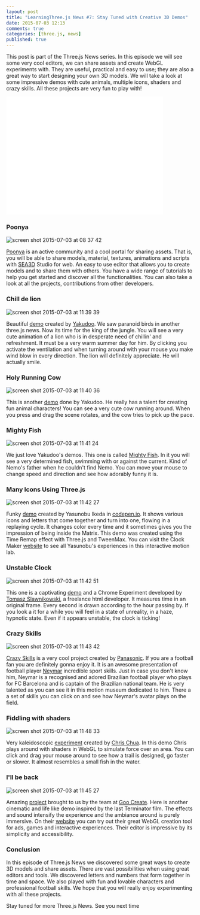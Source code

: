 ```yaml
---
layout: post
title: "LearningThree.js News #7: Stay Tuned with Creative 3D Demos"
date: 2015-07-03 12:13
comments: true
categories: [three.js, news]
published: true 
---
```


This post is part of the Three.js News series. In this episode we will see some very cool editors, we can  share assets and create WebGL experiments with. They are useful, practical and easy to use; they are also a great way to start designing your own 3D models. We will take a look at some impressive demos with cute animals, multiple icons, shaders and crazy skills. All these projects are very fun to play with! 


<iframe width="420" height="315" src="//www.youtube.com/embed/6AXl6gwwlCc" frameborder="0" allowfullscreen></iframe>

<!-- more -->

### Poonya 
![screen shot 2015-07-03 at 08 37 42](/data/2015-07-03-learningthree-dot-js-news-number-7-stay-tuned-with-creative-3d-demos/screenshots/poonya.jpg)

[Poonya](http://community.poonya.com/156) is an active community and a cool portal for sharing assets. That is, you will be able to share models, material, textures, animations and scripts with [SEA3D](https://twitter.com/sea3dformat ) Studio for web. An easy to use editor that allows you to create models and to share them with others. You have a wide range of tutorials to help you get started and discover all the functionalities. You can also take a look at all the projects, contributions from other developers. 

### Chill de lion
![screen shot 2015-07-03 at 11 39 39](/data/2015-07-03-learningthree-dot-js-news-number-7-stay-tuned-with-creative-3d-demos/screenshots/chill_the_lion.jpg)

Beautiful [demo](http://codepen.io/Yakudoo/pen/YXxmYR?utm_content=buffer71fab&utm_medium=social&utm_source=twitter.com&utm_campaign=buffer) created by [Yakudoo](https://twitter.com/yakudoo). We saw paranoid birds in another three.js news. Now its time for the king of the jungle. You will see a very cute animation of a lion who is in desperate need of chillin' and refreshment. It must be a very warm summer day for him. By clicking you activate the ventilation and  when turning around with your mouse you make wind blow in every direction. The lion will definitely appreciate. He will actually smile.

### Holy Running Cow
![screen shot 2015-07-03 at 11 40 36](/data/2015-07-03-learningthree-dot-js-news-number-7-stay-tuned-with-creative-3d-demos/screenshots/holy_running_cow.jpg)

This is another [demo](http://codepen.io/Yakudoo/pen/rVGraP) done by Yakudoo. He really has a talent for creating fun animal characters! You can see  a very cute cow running around. When you press and drag the scene rotates, and the cow tries to pick up the pace. 

### Mighty Fish 
![screen shot 2015-07-03 at 11 41 24](/data/2015-07-03-learningthree-dot-js-news-number-7-stay-tuned-with-creative-3d-demos/screenshots/mighty_fish.jpg)

We just love Yakudoo's demos. This one is called [Mighty Fish](http://codepen.io/Yakudoo/pen/BNNGBq). In it you will see a very determined fish, swimming with or against the current. Kind of Nemo's father when he couldn't find Nemo. You can move your mouse to change speed and direction and see how adorably funny it is. 

### Many Icons Using Three.js 
![screen shot 2015-07-03 at 11 42 27](/data/2015-07-03-learningthree-dot-js-news-number-7-stay-tuned-with-creative-3d-demos/screenshots/many_icons_using_threejs.jpg)

Funky [demo](http://codepen.io/clockmaker/details/gpozrX/) created by Yasunobu Ikeda in [codepen.io](http://codepen.io/clockmaker/). It shows various icons and letters that come together and turn into one, flowing in a replaying cycle. It changes color every time and it sometimes gives you the impression of being inside the Matrix. This demo was created using the Time Remap effect with Three.js and TweenMax. You can visit the Clock Maker [website](http://clockmaker.jp/labs/) to see all Yasunobu's experiences in this interactive motion lab. 

### Unstable Clock 
![screen shot 2015-07-03 at 11 42 51](/data/2015-07-03-learningthree-dot-js-news-number-7-stay-tuned-with-creative-3d-demos/screenshots/unstable_clock.jpg)

This one is a captivating [demo]( http://freelance-html-developer.com/clock/) and a Chrome Experiment developed by [Tomasz Slawnikowski](http://freelance-html-developer.com/), a freelance html developer. It measures time in an original frame. Every second is drawn according to the hour passing by. If you look a it for a while you will feel in a state of unreality, in a haze, hypnotic state. Even if it appears unstable, the clock is ticking! 

### Crazy Skills 
![screen shot 2015-07-03 at 11 43 42](/data/2015-07-03-learningthree-dot-js-news-number-7-stay-tuned-with-creative-3d-demos/screenshots/crazy_skills.jpg)

[Crazy Skills](https://crazyskills.panasonic.com/en/) is a very cool project created by [Panasonic](@panasonic_njr). If you are a football fan you are definitely gonna enjoy it. It is an awesome presentation of football player [Neymar](@neymarjr) incredible sport skills. Just in case you don't know him, Neymar is a recognised and adored Brazilian football player who plays for FC Barcelona and is captain of the Brazilian national team. He is very talented as you can see it in this motion museum dedicated to him.  There a a set of skills you can click on and see how Neymar's avatar plays on the field. 

### Fiddling with shaders 
![screen shot 2015-07-03 at 11 48 33](/data/2015-07-03-learningthree-dot-js-news-number-7-stay-tuned-with-creative-3d-demos/screenshots/fiddling_with_shaders.jpg)

Very kaleidoscopic [experiment](http://chrisirhc.github.io/_experiment-sand-webgl/push-field.html) created by [Chris Chua](https://twitter.com/chrisirhc). In this demo Chris plays around with shaders in WebGL to simulate force over an area. You can click and drag your mouse around to see how a trail is designed, go faster or slower. It almost resembles a small fish in the water. 

### I'll be back 
![screen shot 2015-07-03 at 11 45 27](/data/2015-07-03-learningthree-dot-js-news-number-7-stay-tuned-with-creative-3d-demos/screenshots/ill_be_back.jpg)

Amazing [project](https://c1.goote.ch/b9cca08d92a744e79a6772e13d624200.scene/) brought to us by the team at [Goo Create](https://twitter.com/GooTechnologies). Here is another cinematic and life like demo inspired by the last Terminator film. The effects and sound intensify the experience and the ambiance around is purely immersive. On their [website](http://goocreate.com/) you can try out their great WebGL creation tool for ads, games and interactive experiences. Their editor is impressive by its simplicity and accessibility. 

### Conclusion
In this episode of Three.js News we discovered some great ways to create 3D models and share assets. There are vast possibilities when using great editors and tools. We discovered letters and numbers that form together in time and space. We also played with fun and lovable characters and professional football skills. We hope that you will really enjoy experimenting with all these projects. 

Stay tuned for more Three.js News. See you next time 
